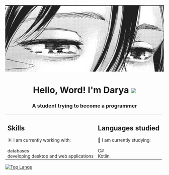 <div align="center">
  <img src="https://github.com/dex1fy/dex1fy/blob/main/17976ea7ea0610181fb250f2930a875a.jpg?raw=true" alt="moti">
</div>
<h1 align="center">Hello, Word! I'm Darya</a> 
<img src="https://github.com/blackcater/blackcater/raw/main/images/Hi.gif" height="32"/></h1>
<h3 align="center">A student trying to become a programmer</h3>

<table>
  <tr>
    <td valign="top">
      <h2>Skills</h2>
      ☀️ I am currently working with:<br><br>
      databases<br>
      developing desktop and web applications<br>
    </td>
    <td valign="top">
      <h2>Languages studied</h2>
      💫 I am currently studying:<br><br>
      C#<br>
      Kotlin<br>
    </td>
  </tr>
</table>





[![Top Langs](https://github-readme-stats.vercel.app/api/top-langs/?username=dex1fy&layout=compact)](https://github.com/dex1fy/github-readme-stats)
